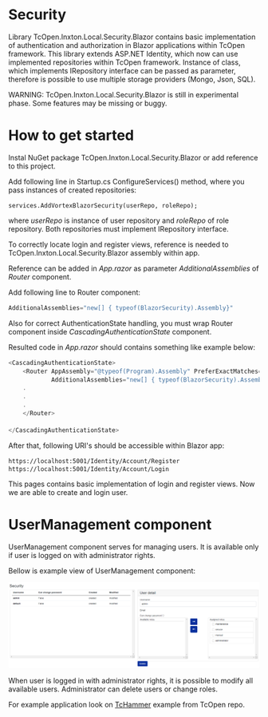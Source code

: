 # Security

Library TcOpen.Inxton.Local.Security.Blazor contains basic implementation of authentication and authorization in Blazor applications within TcOpen framework. This library extends ASP.NET Identity, which now can use implemented repositories within TcOpen framework. Instance of class, which implements IRepository interface can be passed as parameter, therefore is possible to use multiple storage providers (Mongo, Json, SQL).

WARNING: TcOpen.Inxton.Local.Security.Blazor is still in experimental phase. Some features may be missing or buggy.
# How to get started

Instal NuGet package TcOpen.Inxton.Local.Security.Blazor or add reference to this project.

Add following line in Startup.cs ConfigureServices() method, where you pass instances of created repositories:

```
services.AddVortexBlazorSecurity(userRepo, roleRepo);
```

where *userRepo* is instance of user repository and *roleRepo* of role repository. Both repositories must implement IRepository interface.

To correctly locate login and register views, reference is needed to TcOpen.Inxton.Local.Security.Blazor assembly within app.

Reference can be added in *App.razor* as parameter *AdditionalAssemblies* of *Router* component. 

Add following line to Router component:
```C#
AdditionalAssemblies="new[] { typeof(BlazorSecurity).Assembly}"
```
Also for correct AuthenticationState handling, you must wrap Router component inside *CascadingAuthenticationState* component.   

Resulted code in *App.razor* should contains something like example below:

```C#
<CascadingAuthenticationState>
    <Router AppAssembly="@typeof(Program).Assembly" PreferExactMatches="@true"
            AdditionalAssemblies="new[] { typeof(BlazorSecurity).Assembly}">
    .
    .
    .
    </Router>
   
</CascadingAuthenticationState>

```

After that, following URI's should be accessible within Blazor app:


```
https://localhost:5001/Identity/Account/Register
https://localhost:5001/Identity/Account/Login
```

This pages contains basic implementation of login and register views. Now we are able to create and login user.

# UserManagement component

UserManagement component serves for managing users. It is available only if user is logged on with administrator rights. 

Bellow is example view of UserManagement component:

![alt text](assets/usermanagement.png "UserManagement component")

When user is logged in with administrator rights, it is possible to modify all available users. Administrator can delete users or change roles.

For example application look on [TcHammer](https://github.com/TcOpenGroup/TcOpen/tree/dev/src/TcOpen.Hammer) example from TcOpen repo.
